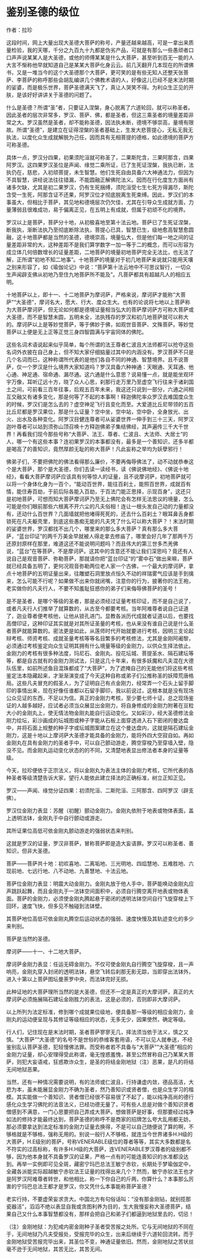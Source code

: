 # 鉴别圣德的级位

作者：拉珍

这段时间，网上大量出现大圣德大菩萨的称号，产量还越来越高，可是一拿出来质量检验，我的天哪，千分之九百九十九都是伪劣产品，可就是有那么一些愚顽者口口声声说某某人是大圣德，或他的师傅某某是什么大菩萨，甚至听到百无一能的人大言不惭称他早就知道自己是某某大菩萨化身云云。前几天翻开几本现在的所谓佛书，又是一堆当今的这个大圣德那个大菩萨，更可笑的是有些无知人还整天张菩萨、李菩萨的称呼那些会胡乱编讲几个佛教术语的人，好像这儿已经不是末法时期的娑婆，而是极乐世界，菩萨圣德满天飞了，真让人哭笑不得。为利众生正见的开肤，是该好好讲讲关于圣德的问题了。

什么是圣德？所谓“圣”者，只要证入涅槃，身心脱离了六道轮回，就可以称圣者。因此圣者的层次非常多，罗汉、菩萨、佛，都是圣者，但这三乘圣者的境量差距非常之大。罗汉虽然是圣者，却不能称圣德，因法执未断，德境不够崇高，量境有限故。所谓“圣德”，是建立在证得涅槃的圣者基础上，生发大悲菩提心，无私无我无执法，以度化众生成就解脱为己任，因而具有无相菩提的德格，如此德境的菩萨方可称圣德。

具体一点，罗汉分四果，初果须陀洹就可称圣了，二果斯陀含，三果阿那含，四果阿罗汉。这四果罗汉圣位是声闻、缘觉二乘所证，已了生死证涅槃，我执已断，法执仍在，慈悲，入初顽菩提，未生智慧。他们生死自由具备六大神通法力，但因为不具智慧，讲经说法往往错漏，不能圆融正解佛陀法义。因而在行化度生方面尚有诸多欠缺，尤其是初二果罗汉，仍有生死捆缚，须陀洹受七生七死方得漏尽，斯陀含受一生死，阿那含证不还果，阿罗汉位才彻底脱离生死束缚。因此，罗汉们的本事虽大，但相比于菩萨，其见地和德境层次仍欠佳，尤其在引导众生成就方面，力量薄弱且很难成功，易于偏离正见，在五明上有成就，但属于初顽不化的境界。

罗汉以上是菩萨，菩萨分十地，从初极喜地至第十法云地。菩萨已了生死证涅槃，断我执，渐断法执乃至彻底断除法执，菩提心已具，智慧已生，级地愈高智慧愈圆融，这十地菩萨都是当然的圣德，德境崇高，境量弘大，但是他们每一地之间的证量差距非常的大，这种差距不是我们算学数字一加一等于二的概念，而可以形容为成立体几何倍数增长的证量差距，二地菩萨的境量初地菩萨完全无法比，也无法了解，正所谓“初地不知二地事”。十地菩萨的境量对于初几地菩萨来说就只能用天壤之别来形容了，如《瑜伽论记》中说：“菩萨第十法云地中不可思议智行，一切众生声闻辟支佛从初地乃至住九地菩萨所不能及”。凡菩萨都具有超越凡人的相应五明。

十地菩萨以上，即十一、十二地菩萨为摩诃萨，严格来说，摩诃萨才能称“大菩萨”“大圣德”，摩诃名大，愿大、行大、度众生大。也有的论说将七地以上菩萨称为大菩萨摩诃萨，但无论如何都是德境证量相当弘大的菩萨摩诃萨方可称大菩萨或大圣德，而不是智慧未圆，五明未全，法执残存的罗汉和初几地菩萨就可以称大的。摩诃萨以上是等妙觉菩萨，等于佛妙于佛，如观世音菩萨、文殊菩萨。等妙觉菩萨以上便是无上正等正觉三身四智圆满与宇宙同体的佛陀。

这些名词术语说起来似乎简单，每个所谓的法王尊者仁波且大法师都可以抢夺这些名词外衣披在自己身上，但不知大家仔细掂量过其中的内涵没有。罗汉菩萨不只是几个名词而已，这种称谓所代表的是他们各自不同的神通、智慧境界。且不说菩萨，仅一个罗汉是什么境界大家知道吗？罗汉具备六种神通：天眼通、天耳通、他心通、神足通、宿命通、漏尽通。这六通是什么意思？说易懂一点，就是能坐观环宇万像，耳听辽远十方，晓了众人心思，刹那行走万里乃至虚空飞行往来于诸刹国土之间，可前看三百年往事，后观五百年未来，我这还只说到一部分，六通之间相互交融又有诸多变化，那是何等了不起的本事啊！释迦佛陀率众罗汉去难国度众生的时候，罗汉们是怎么去的？虚空神足飞行且变化而至。大爱道比丘尼带领的五百比丘尼都是罗汉果位，那是什么证量？空中坐，空中站，空中卧，全身放光、出火、出水及各种变化。阿罗汉目健连尊者可从娑婆世界一伸手到三十三天，阿罗汉迦叶尊者可以站到须弥山顶召唤十方释迦佛弟子集结佛经，其声遍传三千大千世界！再看我们现今那些号称“大菩萨、法王、尊者、仁波且、大法师、大居士”的人，哪一个有这些本事？连初果罗汉的本事都没有，最多是一个善知识，还多半都是喝高了的善知识，竟然厚颜无耻的称大菩萨！凡此妄称之举均为妖孽邪行！

佛弟子们，不要把佛陀的佛法看得那么廉价，不要再侮辱佛法了，动不动就恭奉这个是大菩萨，那个是大圣德，你们去读一读经书，读《佛说佛地经》、《佛说十地经》，看看大菩萨摩诃萨应该具有何等惊人的证量，且不说摩诃萨，初地菩萨就可以将一个身体化身为一百个，“能动百世界，能往百刹土，能照百世界，成就百有情，能住寿百劫，于前后际各能入百劫，于百法门能正思择，示现百身”，这还只是初地菩萨，可想而知大菩萨摩诃萨乃至无上佛陀会有怎样无法思议的境量，怎么可能是你们眼前那些六根离不开六尘的凡夫俗相！连让一根头发自己动的力量都没有，还动什么百世界？几面墙就把他堵得死死的，还去什么百刹土？眼耳鼻舌身都锁死在凡夫躯壳里，到底这些愚痴无能的凡夫凭了什么可以称大菩萨？！末法时期的娑婆世界，罗汉都找不出几个，哪里来的那么多大菩萨？真有那么多大菩萨，“蓝台印证”的两千万美金早就被人得走拿去修庙了，哪里会好几年了那两千万还原封原样在那里，难道这还不能说明问题吗？而且伟大的第三世多杰羌佛说，“蓝台”在等菩萨，不是摩诃萨。这其中的含意还不能让我们深思吗？竟还有人说自己是观音菩萨、弥勒菩萨，那就请你把“蓝台印证”的“雾中石”做出来嘛，菩萨就已经具备五明了，更何况观音弥勒两位老人家一个古佛，一个最大的摩诃萨，拿点十地菩萨的五明证量出来，往雕塑石洞里放点恒久不动的祥瑞雾气应该是手到擒来，怎么可能不行呢？如果做不出来你就闭嘴，注意你的行为，披著你的法王袍，老实做你的凡夫行人，不要不知羞耻狂惑你的弟子们来侮辱佛菩萨的圣号！

是不是圣者，是哪个等级的圣者，那是必须经过证量考核印证，而不是自己说了，或者凡夫行人们推举了就算数的，从古至今都要考核。当年阿难尊者说自己证道了，迦业尊者便考核他，让他从锁孔进门。显教各派历代成就者证道以后，也要找高僧印证，这种印证其实就是对其所证圣量的考核，也从来没有谁自己说是什么圣者菩萨就能算数的。密法更是如此，从莲师时代开始就要进行考核，因明三支论起辩考核、师资考核、成就圣量考核等等名目繁多的考核修法，尤其是金刚阿阇黎，必须通过考核鉴定向众生证明其拥有什么境量等级的金刚力，以供众生择法依止。金刚力的考核有很多种法度，玛尼石、金刚丸、投花坛城、菩提圣水、隔石建坛等等，都是自古就有的金刚力测试法，只是这几十年来，有很多妖魔和凡夫混在大德队伍里，如前所述鱼目混珠都成了“大菩萨”，为了遮掩自己的无能他们将这些考核鉴定法本隐藏起来，才渐渐演变成了今天这种自称或弟子们公推称圣的妖障荒唐格局。这些凡夫冒充的假圣人，为了证明自己有点金刚力，经常弄一个石头上留手脚印的事情出来，现在好像任谁都以石留手脚印，我以前说过，这根本就是没有现场公众见证的东西，不足以为信。真正的金刚力考核，至少要七师十证，总之现场鉴证的人越多越好，应试者必须当众展显出金刚力，将自身修成的金刚力附著在豆粒大小的金刚丸上，使无情法物金刚丸能自行运动变化。又如彩沙，经大圣德修法金刚力绘坛，彩沙画成的坛城图或种子字能从石板上面穿透进入石下密闭的曼达盘中，并将石面上规整的种子字或坛城图案建立在这个曼达盘内，这就是隔石建坛金刚力，这是十地以上摩诃萨大圣德才能具备的金刚力，能将外四大空寂自如。再如金刚丸在具有金刚力的圣者手中，可以自己颤动游走，腾空穿梭乃至穿墙入壁，隐没不见。而金刚丸运动变化状态的的不同，又清楚地表显出修法者本身的证量等级。

今天，拉珍便依于正宗法义，将以金刚丸为表法主体的金刚力考核，它所代表的各种圣者等级清楚告诉大家，望行人能依此建立择法的正确标准，树立正知正见。

罗汉——声闻、缘觉分证四果：初须陀洹、二斯陀洹、三阿那含、四阿罗汉（辟支佛）。

罗汉位金刚力表显：苏醒（初醒）颤动金刚力。金刚丸依附于地表或物体表面，盖上透明法钵，金刚丸于中自行颤动或游走。

其所证果位高低可依金刚丸颤动游走的强弱状态来判别。

这就是罗汉的证量，罗汉非菩萨，冒称菩萨即是造大妄语罪。罗汉可以称圣者、善知识，但非大圣德。

菩萨——菩萨共十地：初欢喜地、二离垢地、三光明地、四焰慧地、五难胜地、六现前地、七远行地、八不动地、九善慧地、十法云地。

菩萨位金刚力表显：明震大动金刚力。金刚丸放于他人手中，菩萨能唤动金刚丸应声跳跃起舞，而且金刚丸于一法钵空间面积中，必须自行腾空离开地表或物体表面。菩萨的金刚力，必须使金刚丸腾起悬于密闭的透明法钵空间自行飞旋穿梭上下回环，速度飞快，但多见不触碰到法钵壁。

其菩萨地位高低可依金刚丸腾空后运动状态的强弱、速度快慢及其轨迹变化的多少来判别。

菩萨是当然的圣德。

摩诃萨——十一、十二地大菩萨。

摩诃萨金刚力表显：任运无碍金刚力。不仅可使金刚丸自行腾空飞旋穿梭，且一声响亮，金刚丸穿入封闭的透明法钵，悬空飞转后刹那无影无踪，当即穿出法钵外，进入十第以上菩萨图坛曼荼罗中央，而法钵完好无损。

此种证地的大菩萨理所当然的是大圣德，但还不一定是真正的大摩诃萨，真正的大摩诃萨必须施展隔石建坛金刚胜力的表法，这是必须的，否则即非大摩诃萨。

以上所列为法定标准，修到哪个成就果位级地，便具备那一等级的相应金刚力，金刚丸的运动便呈现与其修证等级相应的状态，无多无少，因果使然，确定等级。

行人们，记住现在是末法时期，圣者菩萨寥寥无几，择法须当依于法义，慎之又慎。“大菩萨”“大圣德”的名号不是世俗的恭维客套用语，不可以见人就奉送，不经鉴别乱认菩萨圣德，犯轻慢佛法罪。而受称者若不具备与“大菩萨”“大圣德”相应的金刚力证量，却心安理得受此称谓，毫无惶惑羞愧，甚至公然冒称自己乃某某大菩萨，则犯大妄语戒，狂惑欺诈众生，是圣的将结金刚地狱（注）恶果，是凡的将结无间地狱恶果。

当然，还有一种情况需要说明，有的法师或仁波且，行持谦虚内敛，德品高洁，大悲为本，虽未能展显金刚力不确为圣者，然乃善知识或贤者僧，也是众生学习的楷模。其实能做一个善知识、贤者僧已经很不容易很了不起了，能以纯净高尚的德行感化众生学习佛陀的法音法义，已经功德无量了，可有些人总是对做个善知识贤者僧感到不满意，一门心思要把自己弄成大菩萨。想做菩萨是好事，但那要经过纯净如法的修持才能最终达到，菩萨圣德的称呼不是商家的招牌怎么夸大乱用都无妨，那必须要拿达到法定标准的金刚力证量去换得，不是可以自己随便说了算的啊，不够格就是不够格，强称无用的。别说一般行人不够格，就连当今世界诸多H.H级的大菩萨，H.E级别的菩萨，号称VENERABLE级位的尊者等等，其实大多数都是名不符实的过高标称，有许多H.H级的大菩萨，连VENERABLE罗汉尊者的级别都不够，因为他本身就不具备罗汉的证果，严格一点有的可能连善知识的水准都没达到。再举一实例即可见全斑，藏密宁玛巴总法王敏宁赤钦，长期处于梦瑜伽定中，全藏各派能实际超越敏宁赤钦法王证量的找得出来几个？然而，敏宁赤钦法王也才是阿罗汉阿难尊者转世，和他相比，称一下你自己的斤两，你算什么？本事那么厉害的宁玛巴总法王都才是罗汉，你又凭什么本事能称菩萨圣德？

老实行持，不要虚荣妄求贪大。中国北方有句俗话叫：“没有那金刚钻，就别揽那瓷器活”，滔滔不绝以表显自我或贪图利养为目的，生大我慢妄称大圣德菩萨，结果自己又什么本事智慧都没有，那样会把自己和弟子们都逼到地狱里去的，切忌！

（注）金刚地狱：为犯戒内密金刚种子圣者受苦报之处所。它与无间地狱的不同在于，无间地狱乃凡夫受报处，受报完毕的众生，出来后继续于六道轮回流转。而于金刚地狱受苦报完毕出来，其圣位不变，神通证量依旧。然而，金刚地狱之苦状丝毫不逊于无间地狱，其苦无比，其苦无间。